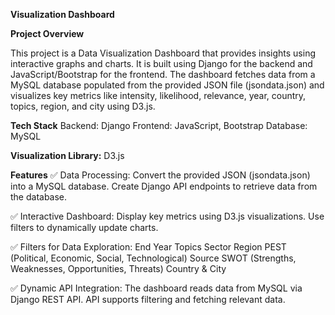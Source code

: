 **Visualization Dashboard**


**Project Overview**

This project is a Data Visualization Dashboard that provides insights using interactive graphs and charts. It is built using Django for the backend and JavaScript/Bootstrap for the frontend. The dashboard fetches data from a MySQL database populated from the provided JSON file (jsondata.json) and visualizes key metrics like intensity, likelihood, relevance, year, country, topics, region, and city using D3.js.



**Tech Stack**
Backend: Django
Frontend: JavaScript, Bootstrap
Database: MySQL


**Visualization Library:**
D3.js 



**Features**
✅ Data Processing:
Convert the provided JSON (jsondata.json) into a MySQL database.
Create Django API endpoints to retrieve data from the database.


✅ Interactive Dashboard:
Display key metrics using D3.js visualizations.
Use filters to dynamically update charts.


✅ Filters for Data Exploration:
End Year
Topics
Sector
Region
PEST (Political, Economic, Social, Technological)
Source
SWOT (Strengths, Weaknesses, Opportunities, Threats)
Country & City


✅ Dynamic API Integration:
The dashboard reads data from MySQL via Django REST API.
API supports filtering and fetching relevant data.
